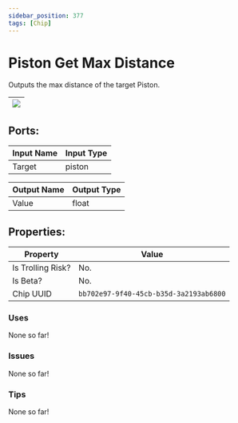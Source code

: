 ```yaml
---
sidebar_position: 377
tags: [Chip]
---
```


# Piston Get Max Distance


Outputs the max distance of the target Piston.

| ![](https://images-ext-2.discordapp.net/external/MPmIaQzlEPmgGWlgi-WxBBXt0Bjv_zWPkg1y1f_sy3s/https/www.recroomcircuits.com/image/circuit/absolute-value?width=206&height=108) |
|-----|

## Ports:

| Input Name | Input Type |
|-----------|-----------|
| Target | piston |

| Output Name | Output Type |
|-----------|-----------|
| Value | float |

## Properties:

| Property  | Value |
|-------------------|-----------|
| Is Trolling Risk? | No. |
| Is Beta? | No. |
| Chip UUID | `bb702e97-9f40-45cb-b35d-3a2193ab6800` |

### Uses
None so far!

### Issues
None so far!

### Tips
None so far!
